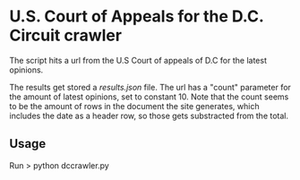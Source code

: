 U.S. Court of Appeals for the D.C. Circuit crawler
==================================================

The script hits a url from the U.S Court of appeals of D.C for the latest opinions. 

The results get stored a *results.json* file. The url has a "count" parameter for the amount of latest opinions, set to constant 10. Note that the count seems to be the amount of rows in the document the site generates, which includes the date as a header row, so those gets substracted from the total.

Usage
-----

Run 
    > python dccrawler.py

